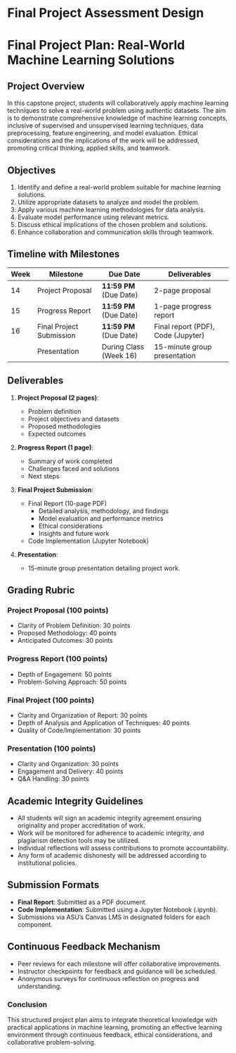 Final Project Assessment Design
===============================

# Final Project Plan: Real-World Machine Learning Solutions

## Project Overview
In this capstone project, students will collaboratively apply machine learning techniques to solve a real-world problem using authentic datasets. The aim is to demonstrate comprehensive knowledge of machine learning concepts, inclusive of supervised and unsupervised learning techniques, data preprocessing, feature engineering, and model evaluation. Ethical considerations and the implications of the work will be addressed, promoting critical thinking, applied skills, and teamwork.

## Objectives
1. Identify and define a real-world problem suitable for machine learning solutions.
2. Utilize appropriate datasets to analyze and model the problem.
3. Apply various machine learning methodologies for data analysis.
4. Evaluate model performance using relevant metrics.
5. Discuss ethical implications of the chosen problem and solutions.
6. Enhance collaboration and communication skills through teamwork.

## Timeline with Milestones
| Week    | Milestone                   | Due Date                | Deliverables                        |
|---------|-----------------------------|-------------------------|-------------------------------------|
| 14      | Project Proposal            | **11:59 PM** (Due Date)| 2-page proposal                     |
| 15      | Progress Report             | **11:59 PM** (Due Date)| 1-page progress report              |
| 16      | Final Project Submission     | **11:59 PM** (Due Date)| Final report (PDF), Code (Jupyter) |
|         | Presentation                | During Class (Week 16)  | 15-minute group presentation        |

## Deliverables
1. **Project Proposal (2 pages)**:
   - Problem definition
   - Project objectives and datasets
   - Proposed methodologies
   - Expected outcomes

2. **Progress Report (1 page)**:
   - Summary of work completed
   - Challenges faced and solutions
   - Next steps

3. **Final Project Submission**:
   - Final Report (10-page PDF)
     - Detailed analysis, methodology, and findings
     - Model evaluation and performance metrics
     - Ethical considerations
     - Insights and future work
   - Code Implementation (Jupyter Notebook)

4. **Presentation**:
   - 15-minute group presentation detailing project work.

## Grading Rubric
### Project Proposal (100 points)
- Clarity of Problem Definition: 30 points
- Proposed Methodology: 40 points
- Anticipated Outcomes: 30 points

### Progress Report (100 points)
- Depth of Engagement: 50 points
- Problem-Solving Approach: 50 points

### Final Project (100 points)
- Clarity and Organization of Report: 30 points
- Depth of Analysis and Application of Techniques: 40 points
- Quality of Code/Implementation: 30 points

### Presentation (100 points)
- Clarity and Organization: 30 points
- Engagement and Delivery: 40 points
- Q&A Handling: 30 points

## Academic Integrity Guidelines
- All students will sign an academic integrity agreement ensuring originality and proper accreditation of work.
- Work will be monitored for adherence to academic integrity, and plagiarism detection tools may be utilized.
- Individual reflections will assess contributions to promote accountability.
- Any form of academic dishonesty will be addressed according to institutional policies.

## Submission Formats
- **Final Report**: Submitted as a PDF document.
- **Code Implementation**: Submitted using a Jupyter Notebook (.ipynb).
- Submissions via ASU’s Canvas LMS in designated folders for each component.

## Continuous Feedback Mechanism
- Peer reviews for each milestone will offer collaborative improvements.
- Instructor checkpoints for feedback and guidance will be scheduled.
- Anonymous surveys for continuous reflection on progress and understanding. 

### Conclusion
This structured project plan aims to integrate theoretical knowledge with practical applications in machine learning, promoting an effective learning environment through continuous feedback, ethical considerations, and collaborative problem-solving.